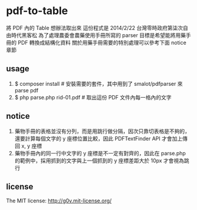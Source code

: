 pdf-to-table
============

將 PDF 內的 Table 想辦法取出來
這份程式是 2014/2/22 台灣零時政府第柒次自由時代黑客松 為了處理農委會農藥使用手冊所寫的 parser
目標是希望能將用藥手冊的 PDF 轉換成結構化資料
關於用藥手冊需要的特別處理可以參考下面 notice 章節

usage
-----
1. $ composer install  # 安裝需要的套件，其中用到了 smalot/pdfparser 來 parse pdf
2. $ php parse.php rid-01.pdf # 取出這份 PDF 文件內每一格內的文字

notice
------
1. 藥物手冊的表格並沒有分列，而是用跳行做分隔，因次只靠切表格是不夠的，還要計算每個文字的 y 座標位置比較，因此 PDFTextFinder API 才會加上傳回 x, y 座標
2. 藥物手冊內的同一行中文字的 y 座標是不一定有對齊的，因此在 parse.php 的範例中，採用抓到的文字與上一個抓到的 y 座標差距大於 10px 才會視為跳行

license
-------
The MIT license: http://g0v.mit-license.org/

